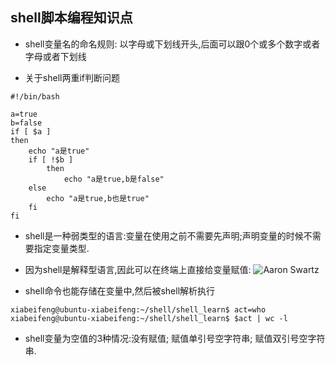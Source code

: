 ## shell脚本编程知识点

* shell变量名的命名规则: 以字母或下划线开头,后面可以跟0个或多个数字或者字母或者下划线

* 关于shell两重if判断问题
```shell
#!/bin/bash

a=true
b=false
if [ $a ]
then
    echo "a是true"
    if [ !$b ]
        then
            echo "a是true,b是false"
    else
        echo "a是true,b也是true"
    fi
fi
```

* shell是一种弱类型的语言:变量在使用之前不需要先声明;声明变量的时候不需要指定变量类型.

* 因为shell是解释型语言,因此可以在终端上直接给变量赋值:
![Aaron Swartz](https://raw.githubusercontent.com/xiabeifeng/study-notes/master/Linux/images/terminal_shell.png)

* shell命令也能存储在变量中,然后被shell解析执行
```shell
xiabeifeng@ubuntu-xiabeifeng:~/shell/shell_learn$ act=who
xiabeifeng@ubuntu-xiabeifeng:~/shell/shell_learn$ $act | wc -l
```

* shell变量为空值的3种情况:没有赋值; 赋值单引号空字符串; 赋值双引号空字符串.

 

